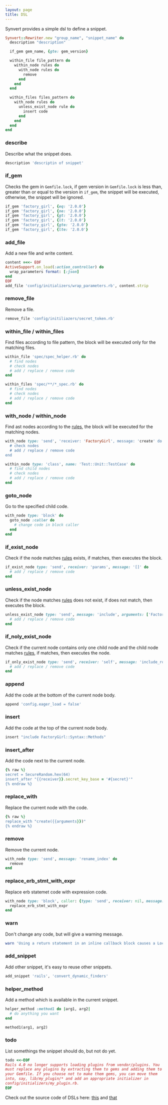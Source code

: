 ```yaml
---
layout: page
title: DSL
---
```


Synvert provides a simple dsl to define a snippet.

```ruby
Synvert::Rewriter.new "group_name", "snippet_name" do
  description "description"

  if_gem gem_name, {gte: gem_version}

  within_file file_pattern do
    within_node rules do
      with_node rules do
        remove
      end
    end
  end

  within_files files_pattern do
    with_node rules do
      unless_exist_node rule do
        insert code
      end
    end
  end
end
```

### describe

Describe what the snippet does.

```ruby
description 'descriptin of snippet'
```

### if\_gem

Checks the gem in `Gemfile.lock`, if gem version in `Gemfile.lock`
is less than, greater than or equal to the version in `if_gem`,
the snippet will be executed, otherwise, the snippet will be ignored.

```ruby
if_gem 'factory_girl', {eq: '2.0.0'}
if_gem 'factory_girl', {ne: '2.0.0'}
if_gem 'factory_girl', {gt: '2.0.0'}
if_gem 'factory_girl', {lt: '2.0.0'}
if_gem 'factory_girl', {gte: '2.0.0'}
if_gem 'factory_girl', {lte: '2.0.0'}
```

### add\_file

Add a new file and write content.

```ruby
content =<<- EOF
ActiveSupport.on_load(:action_controller) do
  wrap_parameters format: [:json]
end
EOF
add_file 'config/initializers/wrap_parameters.rb', content.strip
```

### remove\_file

Remove a file.

```ruby
remove_file 'config/initiliazers/secret_token.rb'
```

### within\_file / within\_files

Find files according to file pattern, the block will be executed
only for the matching files.

```ruby
within_file 'spec/spec_helper.rb' do
  # find nodes
  # check nodes
  # add / replace / remove code
end
```

```ruby
within_files 'spec/**/*_spec.rb' do
  # find nodes
  # check nodes
  # add / replace / remove code
end
```

### with\_node / within\_node

Find ast nodes according to the [rules][1], the block will be executed
for the matching nodes.

```ruby
with_node type: 'send', 'receiver: 'FactoryGirl', message: 'create' do
  # check nodes
  # add / replace / remove code
end
```

```ruby
within_node type: 'class', name: 'Test::Unit::TestCase' do
  # find child nodes
  # check nodes
  # add / replace / remove code
end
```

### goto\_node

Go to the specified child code.

```ruby
with_node type: 'block' do
  goto_node :caller do
    # change code in block caller
  end
end
```

### if\_exist\_node

Check if the node matches [rules][1] exists, if matches, then executes
the block.

```ruby
if_exist_node type: 'send', receiver: 'params', message: '[]' do
  # add / replace / remove code
end
```

### unless\_exist\_node

Check if the node matches [rules][1] does not exist, if does not match,
then executes the block.

```ruby
unless_exist_node type: 'send', message: 'include', arguments: ['FactoryGirl::Syntax::Methods'] do
  # add / replace / remove code
end
```

### if\_noly\_exist\_node

Check if the current node contains only one child node and the child
node matches [rules][1], if matches, then executes the node.

```ruby
if_only_exist_node type: 'send', receiver: 'self', message: 'include_root_in_json=', arguments: [false] do
  # add / replace / remove code
end
```

### append

Add the code at the bottom of the current node body.

```ruby
append 'config.eager_load = false'
```

### insert

Add the code at the top of the current node body.

```ruby
insert "include FactoryGirl::Syntax::Methods"
```

### insert\_after

Add the code next to the current node.

```ruby
{% raw %}
secret = SecureRandom.hex(64)
insert_after "{{receiver}}.secret_key_base = '#{secret}'"
{% endraw %}
```

### replace\_with

Replace the current node with the code.

```ruby
{% raw %}
replace_with "create({{arguments}})"
{% endraw %}
```

### remove

Remove the current node.

```ruby
with_node type: 'send', message: 'rename_index' do
  remove
end
```

### replace\_erb\_stmt\_with\_expr

Replace erb statemet code with expression code.

```ruby
with_node type: 'block', caller: {type: 'send', receiver: nil, message: 'form_for'} do
  replace_erb_stmt_with_expr
end
```

### warn

Don't change any code, but will give a warning message.

```ruby
warn 'Using a return statement in an inline callback block causes a LocalJumpError to be raised when the callback is executed.'
```

### add\_snippet

Add other snippet, it's easy to reuse other snippets.

```ruby
add_snippet 'rails', 'convert_dynamic_finders'
```

### helper\_method

Add a method which is available in the current snippet.

```ruby
helper_method :method1 do |arg1, arg2|
  # do anything you want
end

method1(arg1, arg2)
```

### todo

List somethings the snippet should do, but not do yet.

```ruby
todo <<-EOF
Rails 4.0 no longer supports loading plugins from vendor/plugins. You
must replace any plugins by extracting them to gems and adding them to
your Gemfile. If you choose not to make them gems, you can move them
into, say, lib/my_plugin/* and add an appropriate initializer in
config/initializers/my_plugin.rb.
EOF
```

Check out the source code of DSLs here: [this][2] and [that][3]

[1]: /rules/
[2]: https://github.com/xinminlabs/synvert-core/blob/master/lib/synvert/core/rewriter.rb
[3]: https://github.com/xinminlabs/synvert-core/blob/master/lib/synvert/core/rewriter/instance.rb
